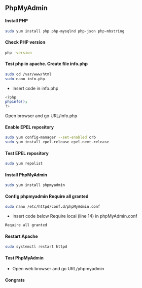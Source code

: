 ## PhpMyAdmin
#### Install PHP
```bash
sudo yum install php php-mysqlnd php-json php-mbstring
```
#### Check PHP version
```bash
php -version
```
#### Test php in apache. Create file info.php 
```bash
sudo cd /var/www/html
sudo nano info.php
```
* Insert code in info.php 
```bash
<?php
phpinfo();
?>
```
Open browser and go URL/info.php
#### Enable EPEL repository
```bash
sudo yum config-manager --set-enabled crb
sudo yum install epel-release epel-next-release
```
#### Test EPEL repository
```bash
sudo yum repolist
```
#### Install PhpMyAdmin
```bash
sudo yum install phpmyadmin
```
#### Config phpmyadmin Require all granted
```bash
sudo nano /etc/httpd/conf.d/phpMyAdmin.conf
```
* Insert code below Require local (line 14) in phpMyAdmin.conf 
```bash
Require all granted
```
#### Restart Apache
```bash
sudo systemctl restart httpd
```
#### Test PhpMyAdmin
* Open web browser and go URL/phpmyadmin

#### Congrats
